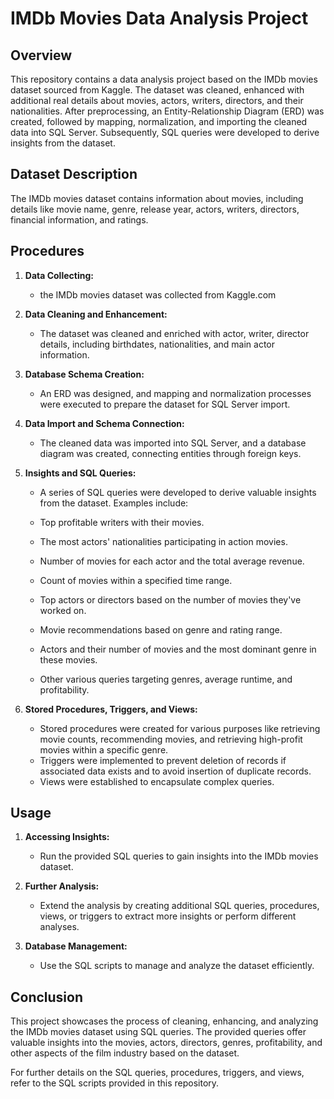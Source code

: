 # IMDb Movies Data Analysis Project

## Overview

This repository contains a data analysis project based on the IMDb movies dataset sourced from Kaggle. The dataset was cleaned, enhanced with additional real details about movies, actors, writers, directors, and their nationalities. After preprocessing, an Entity-Relationship Diagram (ERD) was created, followed by mapping, normalization, and importing the cleaned data into SQL Server. Subsequently, SQL queries were developed to derive insights from the dataset.

## Dataset Description

The IMDb movies dataset contains information about movies, including details like movie name, genre, release year, actors, writers, directors, financial information, and ratings.

## Procedures
1. **Data Collecting:**
   - the IMDb movies dataset was collected from Kaggle.com

2. **Data Cleaning and Enhancement:**
   - The dataset was cleaned and enriched with actor, writer, director details, including birthdates, nationalities, and main actor information.

3. **Database Schema Creation:**
   - An ERD was designed, and mapping and normalization processes were executed to prepare the dataset for SQL Server import.

4. **Data Import and Schema Connection:**
   - The cleaned data was imported into SQL Server, and a database diagram was created, connecting entities through foreign keys.

5. **Insights and SQL Queries:**
   - A series of SQL queries were developed to derive valuable insights from the dataset. Examples include:
   
   - Top profitable writers with their movies.
   - The most actors' nationalities participating in action movies.
   - Number of movies for each actor and the total average revenue.
   - Count of movies within a specified time range.
   - Top actors or directors based on the number of movies they've worked on.
   - Movie recommendations based on genre and rating range.
   - Actors and their number of movies and the most dominant genre in these movies. 
   - Other various queries targeting genres, average runtime, and profitability.
   
6. **Stored Procedures, Triggers, and Views:**
   - Stored procedures were created for various purposes like retrieving movie counts, recommending movies, and retrieving high-profit movies within a specific genre.
   - Triggers were implemented to prevent deletion of records if associated data exists and to avoid insertion of duplicate records.
   - Views were established to encapsulate complex queries.

## Usage

1. **Accessing Insights:**
   - Run the provided SQL queries to gain insights into the IMDb movies dataset.

2. **Further Analysis:**
   - Extend the analysis by creating additional SQL queries, procedures, views, or triggers to extract more insights or perform different analyses.

3. **Database Management:**
   - Use the SQL scripts to manage and analyze the dataset efficiently.

## Conclusion

This project showcases the process of cleaning, enhancing, and analyzing the IMDb movies dataset using SQL queries. The provided queries offer valuable insights into the movies, actors, directors, genres, profitability, and other aspects of the film industry based on the dataset.

For further details on the SQL queries, procedures, triggers, and views, refer to the SQL scripts provided in this repository.
